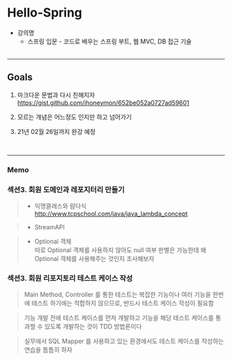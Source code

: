 # Hello-Spring

- 강의명 
    - 스프링 입문 - 코드로 배우는 스프링 부트, 웹 MVC, DB 접근 기술
<br><br>
<hr/>

## Goals

1. 마크다운 문법과 다시 친해지자
<a>https://gist.github.com/ihoneymon/652be052a0727ad59601
2. 모르는 개념은 어느정도 인지만 하고 넘어가기

3. 21년 02월 26일까지 완강 예정

<br>
<hr/>

### Memo

### 섹션3. 회원 도메인과 레포지터리 만들기
> - 익명클래스와 람다식<br>
> <a>http://www.tcpschool.com/java/java_lambda_concept <br>

> - StreamAPI 

> - Optional 객체<br>
> 따로 Optional 객체를 사용하지 않아도 null 여부 판별은 가능한데 왜 Optional 객체를 사용해주는 것인지 조사해보자

### 섹션3. 회원 리포지토리 테스트 케이스 작성

> Main Method, Controller 를 통한 테스트는 복잡한 기능이나 여러 기능을 한번에 테스트 하기에는
적합하지 않으므로, 반드시 테스트 케이스 작성이 필요함

> 기능 개발 전에 테스트 케이스를 먼저 개발하고 기능을 해당 테스트 케이스를 통과할 수 있도록 개발하는 것이
TDD 방법론이다

> 실무에서 SQL Mapper 를 사용하고 있는 환경에서도 테스트 케이스를 작성하는 연습을 틈틈히 하자


   

